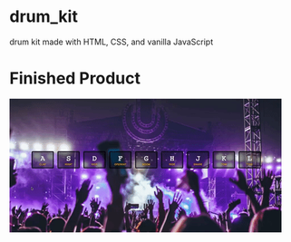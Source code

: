 # drum_kit
drum kit made with HTML, CSS, and vanilla JavaScript

# Finished Product
![Finsihed](https://github.com/mattbhenley/Images/blob/master/drum.gif)
